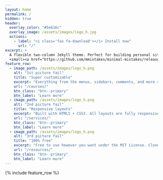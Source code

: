```yaml
---
layout: home
permalink: /
hidden: true
header:
  overlay_color: "#5e616c"
  overlay_image: /assets/images/logo_h.jpg
  actions:
    - label: "<i class='fas fa-download'></i> Install now"
      url: "/"
excerpt: >
  A flexible two-column Jekyll theme. Perfect for building personal sites, blogs, and portfolios.<br />
  <small><a href="https://github.com/mmistakes/minimal-mistakes/releases/tag/4.24.0">Latest release v4.24.0</a></small>
feature_row:
  - image_path: /assets/images/logo_h.png
    alt: "1st picture fail"
    title: "Super customizable"
    excerpt: "Everything from the menus, sidebars, comments, and more can be configured or set with YAML Front Matter."
    url: "/courses/"
    btn_class: "btn--primary"
    btn_label: "Learn more"
  - image_path: /assets/images/logo_h.png
    alt: "2nd picture fail"
    title: "Responsive layouts"
    excerpt: "Built with HTML5 + CSS3. All layouts are fully responsive with helpers to augment your content."
    url: "/services/"
    btn_class: "btn--primary"
    btn_label: "Learn more"
  - image_path: /assets/images/logo_h.png
    alt: "3rd picture fail"
    title: "100% free"
    excerpt: "Free to use however you want under the MIT License. Clone it, fork it, customize it... whatever!"
    url: "/resources/"
    btn_class: "btn--primary"
    btn_label: "Learn more"      
---
```


{% include feature_row %}
